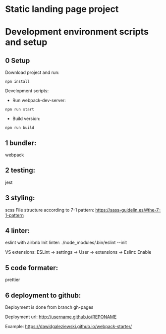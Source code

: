 # Static landing page project

# Development environment scripts and setup

## 0 Setup

Download project and run:

```
npm install
```

Development scripts:

- Run webpack-dev-server:

```
npm run start
```

- Build version:

```
npm run build
```

## 1 bundler:

webpack

## 2 testing:

jest

## 3 styling:

scss
File structure according to 7-1 pattern:
https://sass-guidelin.es/#the-7-1-pattern

## 4 linter:

eslint with airbnb
Init linter:
./node_modules/.bin/eslint --init

VS extensions:
ESLint -> settings -> User -> extensions -> Eslint: Enable

## 5 code formater:

prettier

## 6 deployment to github:

Deployment is done from branch gh-pages

Deployment url:
http://username.github.io/REPONAME

Example:
https://dawidgaleziewski.github.io/webpack-starter/

